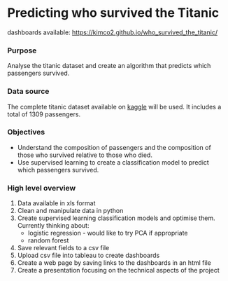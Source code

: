 # Predicting who survived the Titanic

dashboards available:
https://kimco2.github.io/who_survived_the_titanic/


### **Purpose**
Analyse the titanic dataset and create an algorithm that predicts which passengers survived.

### **Data source**
The complete titanic dataset available on [kaggle](https://www.kaggle.com/datasets/vinicius150987/titanic3) will be used.  It includes a total of 1309 passengers.

### **Objectives**
- Understand the composition of passengers and the composition of those who survived relative to those who died.
- Use supervised learning to create a classification model to predict which passengers survived.

### **High level overview**
1. Data available in xls format
2. Clean and manipulate data in python
3. Create supervised learning classification models and optimise them. Currently thinking about:
    - logistic regression - would like to try PCA if appropriate
    - random forest
4. Save relevant fields to a csv file
5. Upload csv file into tableau to create dashboards
6. Create a web page by saving links to the dashboards in an html file
7. Create a presentation focusing on the technical aspects of the project

